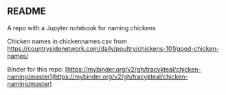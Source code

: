 ## README

A repo with a Jupyter notebook for naming chickens

Chicken names in chickennames.csv from https://countrysidenetwork.com/daily/poultry/chickens-101/good-chicken-names/

Binder for this repo: [https://mybinder.org/v2/gh/tracykteal/chicken-naming/master](https://mybinder.org/v2/gh/tracykteal/chicken-naming/master)